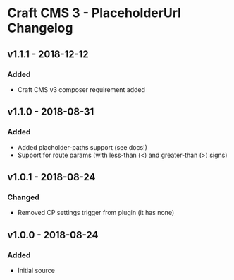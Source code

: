 # Craft CMS 3 - PlaceholderUrl Changelog

## v1.1.1 - 2018-12-12

### Added

- Craft CMS v3 composer requirement added

## v1.1.0 - 2018-08-31

### Added

- Added placholder-paths support (see docs!) 
- Support for route params (with less-than (<) and greater-than (>) signs)

## v1.0.1 - 2018-08-24

### Changed

- Removed CP settings trigger from plugin (it has none)

## v1.0.0 - 2018-08-24

### Added

- Initial source